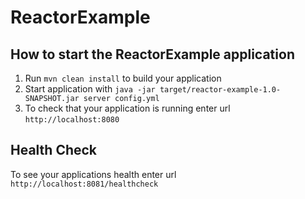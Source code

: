 # ReactorExample

How to start the ReactorExample application
---

1. Run `mvn clean install` to build your application
1. Start application with `java -jar target/reactor-example-1.0-SNAPSHOT.jar server config.yml`
1. To check that your application is running enter url `http://localhost:8080`

Health Check
---

To see your applications health enter url `http://localhost:8081/healthcheck`
